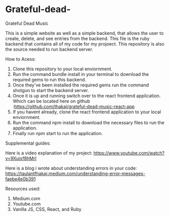 # Grateful-dead-

Grateful Dead Music

This is a simple website as well as a simple backend, that allows the user to create, delete, and see entries from the backend. This file is the ruby backend that contains all of my code for my projoect. This repository is also the source needed to run backend server.

How to Acess:

1. Clone this repository to your local enviornment. 
2. Run the command bundle install in your terminal to download the required gems to run this backend.
3. Once they've been installed the required gems run the command shotgun to start the backend server.
4. Once it is up and running switch over to the react frontend application. Which can be located here on github :https://github.com/thakaj/grateful-dead-music-react-app
5. If you havent already, clone the react frontend application to your local enviornment.
6. Run the command npm install to download the necessary files to run the application.
7. Finally run npm start to run the application.


Supplemental guides:

Here is a video explanation of my project: https://www.youtube.com/watch?v=9Xuixf8hMrI

Here is a blog i wrote about understanding errors in your code: https://taulantfhakaj.medium.com/understanding-error-messages-faebe4e0b391

Resources used:
1. Medium.com
2. Youtube.com
3. Vanilla JS, CSS, React, and Ruby
